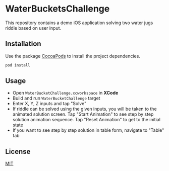 # WaterBucketsChallenge

This repository contains a demo iOS application solving two water jugs riddle based on user input.

## Installation

Use the package [CocoaPods](https://cocoapods.org/) to install the project dependencies.

```bash
pod install
```

## Usage

* Open `WaterBucketChallenge.xcworkspace` in **XCode**
* Build and run `WaterBucketChallenge` target
* Enter X, Y, Z inputs and tap "Solve"
* If riddle can be solved using the given inputs, you will be taken to the animated solution screen. Tap "Start Animation" to see step by step solution animation sequence. Tap "Reset Animation" to get to the initial state
* If you want to see step by step solution in table form, navigate to "Table" tab

## License
[MIT](https://choosealicense.com/licenses/mit/)